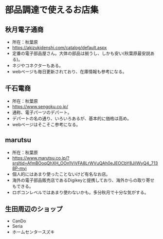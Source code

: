 # 部品調達で使えるお店集
## 秋月電子通商
- 所在：秋葉原
- https://akizukidenshi.com/catalog/default.aspx
- 定番の電子部品屋さん。大体の部品は揃うし、しかも安い(秋葉原最安説ある)。
- ネジやコネクターもある。
- webページも毎日更新されており、在庫情報も参考になる。

## 千石電商
- 所在：秋葉原
- https://www.sengoku.co.jp/
- 通称、電子パーツのデパート。
- デパートの名の通り、いろいろあるが、基本的に価格は高め。
- webページはそこそこ参考になる。

## marutsu
- 所在：秋葉原
- https://www.marutsu.co.jp/?srsltid=AfmBOoqQhXH_OOn1ViVFA8LrWVuQAh0eJEOCbY8JiIWyQ4_7138P-myi
- 個人的にはあまり使ったことないけど有名なお店。
- 海外の電子部品販売店であるDigikeyと提携しており、海外からの取り寄せもできる。
- ロボコンレベルではあまり使わないかも。多分秋月で十分な気がする。

## 生田周辺のショップ
- CanDo
- Seria
- ホームセンタースズキ
